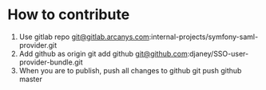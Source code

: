 # How to contribute
1. Use gitlab repo
         git@gitlab.arcanys.com:internal-projects/symfony-saml-provider.git
1. Add github as origin
        git add github git@github.com:djaney/SSO-user-provider-bundle.git
1. When you are to publish, push all changes to github
        git push github master
